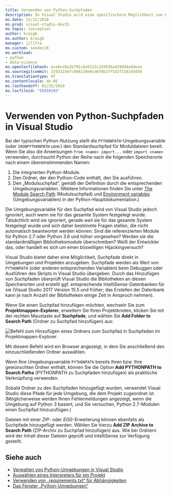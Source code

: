 ```yaml
---
title: Verwenden von Python-Suchpfaden
description: In Visual Studio wird eine spezifischere Möglichkeit zum Festlegen der Suchpfade für Umgebungen und Projekte bereitgestellt, um die Verwendung von systemweiten Variablen zu vermeiden.
ms.date: 11/12/2018
ms.prod: visual-studio-dev15
ms.topic: conceptual
author: kraigb
ms.author: kraigb
manager: jillfra
ms.custom: seodec18
ms.workload:
- python
- data-science
ms.openlocfilehash: eca8ce0a2b791cba5513c2d3936a429dd4ad4eaa
ms.sourcegitcommit: 2193323efc608118e0ce6f6b2ff532f158245d56
ms.translationtype: HT
ms.contentlocale: de-DE
ms.lasthandoff: 01/25/2019
ms.locfileid: "55010193"
---
```

# <a name="how-visual-studio-uses-python-search-paths"></a>Verwenden von Python-Suchpfaden in Visual Studio

Bei der typischen Python-Nutzung stellt die `PYTHONPATH`-Umgebungsvariable (oder `IRONPYTHONPATH` usw.) den Standardsuchpfad für Moduldateien bereit. Wenn Sie also die Anweisungen `from <name> import...` oder `import <name>` verwenden, durchsucht Python der Reihe nach die folgenden Speicherorte nach einem übereinstimmenden Namen:

1. Die integrierten Python-Module.
1. Den Ordner, der den Python-Code enthält, den Sie ausführen.
1. Den „Modulsuchpfad“, gemäß der Definition durch die entsprechenden Umgebungsvariablen. (Weitere Informationen finden Sie unter [The Module Search Path](https://docs.python.org/2/tutorial/modules.html#the-module-search-path) (Modulsuchpfad) und [Environment variables](https://docs.python.org/2/using/cmdline.html#envvar-PYTHONPATH) (Umgebungsvariablen) in der Python-Hauptdokumentation.)

Die Umgebungsvariable für den Suchpfad wird von Visual Studio jedoch ignoriert, auch wenn sie für das gesamte System festgelegt wurde. Tatsächlich wird sie ignoriert, gerade *weil* sie für das gesamte System festgelegt wurde und sich daher bestimmte Fragen stellen, die nicht automatisch beantwortet werden können: Sind die referenzierten Module für Python 2.7 oder Python 3.6 und höher vorgesehen? Werden sie die standardmäßigen Bibliotheksmodule überschreiben? Weiß der Entwickler das, oder handelt es sich um einen böswilligen Hijackingversuch?

Visual Studio bietet daher eine Möglichkeit, Suchpfade direkt in Umgebungen und Projekten anzugeben. Suchpfade werden als Wert von `PYTHONPATH` (oder anderen entsprechenden Variablen) beim Debuggen oder Ausführen des Skripts in Visual Studio übergeben. Durch das Hinzufügen von Suchpfaden überprüft Visual Studio die Bibliotheken an diesen Speicherorten und erstellt ggf. entsprechende IntelliSense-Datenbanken für sie (Visual Studio 2017 Version 15.5 und früher; das Erstellen der Datenbank kann je nach Anzahl der Bibliotheken einige Zeit in Anspruch nehmen).

Wenn Sie einen Suchpfad hinzufügen möchten, wechseln Sie zum **Projektmappen-Explorer**, erweitern Sie Ihren Projektknoten, klicken Sie mit der rechten Maustaste auf **Suchpfade**, und wählen Sie **Add Folder to Search Path** (Ordner zu Suchpfad hinzufügen) aus:

![Befehl zum Hinzufügen eines Ordners zum Suchpfad in Suchpfaden im Projektmappen-Explorer](media/search-paths-command.png)

Mit diesem Befehl wird ein Browser angezeigt, in dem Sie anschließend den einzuschließenden Ordner auswählen.

Wenn Ihre Umgebungsvariable `PYTHONPATH` bereits Ihren bzw. Ihre gewünschten Ordner enthält, können Sie die Option **Add PYTHONPATH to Search Paths** (PYTHONPATH zu Suchpfaden hinzufügen) als praktische Verknüpfung verwenden.

Sobald Ordner zu den Suchpfaden hinzugefügt wurden, verwendet Visual Studio diese Pfade für jede Umgebung, die dem Projekt zugeordnet ist. (Möglicherweise werden Ihnen Fehlermeldungen angezeigt, wenn die Umgebung auf Python 3 basiert, und Sie versuchen, Python 2.7-Modulen einen Suchpfad hinzuzufügen.)

Dateien mit einer *ZIP*- oder *EGG*-Erweiterung können ebenfalls als Suchpfade hinzugefügt werden. Wählen Sie hierzu **Add ZIP Archive to Search Path** (ZIP-Archiv zu Suchpfad hinzufügen) aus. Wie bei Ordnern wird der Inhalt dieser Dateien geprüft und IntelliSense zur Verfügung gestellt.

## <a name="see-also"></a>Siehe auch

- [Verwalten von Python-Umgebungen in Visual Studio](managing-python-environments-in-visual-studio.md)
- [Auswählen eines Interpreters für ein Projekt](selecting-a-python-environment-for-a-project.md)
- [Verwenden von „requirements.txt“ für Abhängigkeiten](managing-required-packages-with-requirements-txt.md)
- [Das Fenster „Python-Umgebungen“](python-environments-window-tab-reference.md)
